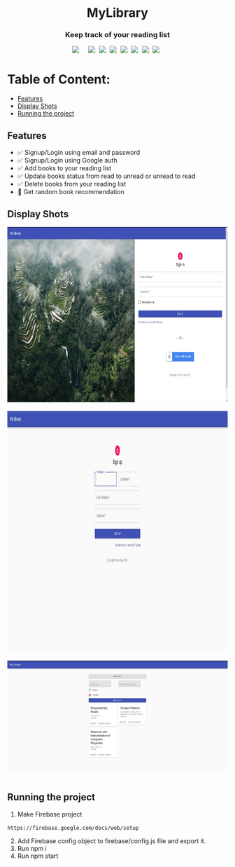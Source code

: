 
<div align="center"><h1>MyLibrary</h1></div>
<div align="center"><h3>Keep track of your reading list</h3></div>




<pre><div align="center"><img style="margin-right: 5px;" src="https://img.shields.io/badge/Python-3-brightgreen"/>  <img src="https://img.shields.io/badge/%20%20Uptime-99%25-orange"/> <img src="https://img.shields.io/badge/%20%20build-passing-green"/> <img src="https://img.shields.io/badge/%20%20contributers-1-informational"/> <img src="https://img.shields.io/badge/maintainability-A-yellow"/> <img src="https://img.shields.io/badge/golang-%20%20%20%20%20%20%20%20%20%20%20%20%20%20%20-blue"/> <img src="https://img.shields.io/badge/node.js-14.15.5-success"/> <img src="https://img.shields.io/badge/Discord.py-%20%20%20%20%20%20%20%20%20%20%20%20-9cf"/> </div></pre> 

# Table of Content:
- [Features](#features)
- [Display Shots](#display-shots)
- [Running the project](#running-the-project)


## Features
- ✅ Signup/Login using email and password
- ✅ Signup/Login using Google auth
- ✅ Add books to your reading list
- ✅ Update books status from read to unread or unread to read
- ✅ Delete books from your reading list
- 🚧 Get random book recommendation



## Display Shots

<div align="center"><img src ="1.jpg" width="600" height="400"></div><br/>
 <div align="center"> <img src ="2.jpg" width="600" height="550"> </div> <br/>  <div align="center">  <img src ="3.jpg" width="600" height="250">   </div><br/> 

## Running the project
1. Make Firebase project
```
https://firebase.google.com/docs/web/setup
```
2. Add Firebase config object to firebase/config.js file and export it. 
3. Run npm i
4. Run npm start










